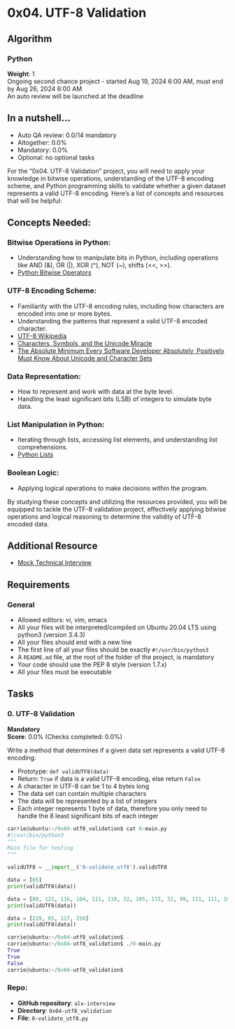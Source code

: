 
# 0x04. UTF-8 Validation

## Algorithm

### Python

**Weight**: 1  
Ongoing second chance project - started Aug 19, 2024 6:00 AM, must end by Aug 26, 2024 6:00 AM  
An auto review will be launched at the deadline

## In a nutshell…

- Auto QA review: 0.0/14 mandatory
- Altogether:  0.0%
- Mandatory: 0.0%
- Optional: no optional tasks

For the “0x04. UTF-8 Validation” project, you will need to apply your knowledge in bitwise operations, understanding of the UTF-8 encoding scheme, and Python programming skills to validate whether a given dataset represents a valid UTF-8 encoding. Here’s a list of concepts and resources that will be helpful:

## Concepts Needed:

### Bitwise Operations in Python:

- Understanding how to manipulate bits in Python, including operations like AND (&), OR (|), XOR (^), NOT (~), shifts (<<, >>).
- [Python Bitwise Operators](https://www.learnpython.org/en/Bitwise_Operators)

### UTF-8 Encoding Scheme:

- Familiarity with the UTF-8 encoding rules, including how characters are encoded into one or more bytes.
- Understanding the patterns that represent a valid UTF-8 encoded character.
- [UTF-8 Wikipedia](https://en.wikipedia.org/wiki/UTF-8)
- [Characters, Symbols, and the Unicode Miracle](https://manishearth.github.io/blog/2017/01/14/characters-symbols-and-the-unicode-miracle/)
- [The Absolute Minimum Every Software Developer Absolutely, Positively Must Know About Unicode and Character Sets](https://www.joelonsoftware.com/2003/10/08/the-absolute-minimum-every-software-developer-absolutely-positively-must-know-about-unicode-and-character-sets-no-excuses/)

### Data Representation:

- How to represent and work with data at the byte level.
- Handling the least significant bits (LSB) of integers to simulate byte data.

### List Manipulation in Python:

- Iterating through lists, accessing list elements, and understanding list comprehensions.
- [Python Lists](https://docs.python.org/3/tutorial/datastructures.html)

### Boolean Logic:

- Applying logical operations to make decisions within the program.

By studying these concepts and utilizing the resources provided, you will be equipped to tackle the UTF-8 validation project, effectively applying bitwise operations and logical reasoning to determine the validity of UTF-8 encoded data.

## Additional Resource

- [Mock Technical Interview](https://www.example.com)

## Requirements

### General

- Allowed editors: vi, vim, emacs
- All your files will be interpreted/compiled on Ubuntu 20.04 LTS using python3 (version 3.4.3)
- All your files should end with a new line
- The first line of all your files should be exactly `#!/usr/bin/python3`
- A `README.md` file, at the root of the folder of the project, is mandatory
- Your code should use the PEP 8 style (version 1.7.x)
- All your files must be executable

## Tasks

### 0. UTF-8 Validation
**Mandatory**  
**Score**: 0.0% (Checks completed: 0.0%)

Write a method that determines if a given data set represents a valid UTF-8 encoding.

- Prototype: `def validUTF8(data)`
- Return: `True` if data is a valid UTF-8 encoding, else return `False`
- A character in UTF-8 can be 1 to 4 bytes long
- The data set can contain multiple characters
- The data will be represented by a list of integers
- Each integer represents 1 byte of data, therefore you only need to handle the 8 least significant bits of each integer

```python
carrie@ubuntu:~/0x04-utf8_validation$ cat 0-main.py
#!/usr/bin/python3
"""
Main file for testing
"""

validUTF8 = __import__('0-validate_utf8').validUTF8

data = [65]
print(validUTF8(data))

data = [80, 121, 116, 104, 111, 110, 32, 105, 115, 32, 99, 111, 111, 108, 33]
print(validUTF8(data))

data = [229, 65, 127, 256]
print(validUTF8(data))

carrie@ubuntu:~/0x04-utf8_validation$
carrie@ubuntu:~/0x04-utf8_validation$ ./0-main.py
True
True
False
carrie@ubuntu:~/0x04-utf8_validation$
```

### Repo:

- **GitHub repository**: `alx-interview`
- **Directory**: `0x04-utf8_validation`
- **File**: `0-validate_utf8.py`

